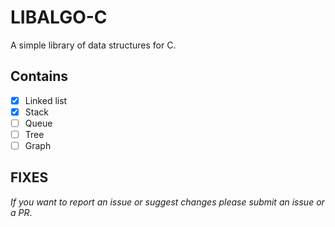 # LIBALGO-C

A simple library of data structures for C.

## Contains
- [X] Linked list
- [X] Stack
- [ ] Queue
- [ ] Tree
- [ ] Graph

## FIXES

_If you want to report an issue or suggest changes please submit an issue or a PR_.

